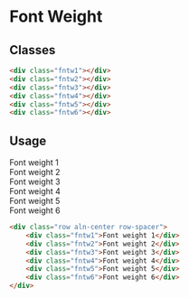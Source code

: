 # Font Weight

## Classes
```html
<div class="fntw1"></div>
<div class="fntw2"></div>
<div class="fntw3"></div>
<div class="fntw4"></div>
<div class="fntw5"></div>
<div class="fntw6"></div>
```

## Usage
<div class="row aln-center row-spacer">
    <div class="fntw1">Font weight 1</div>
    <div class="fntw2">Font weight 2</div>
    <div class="fntw3">Font weight 3</div>
    <div class="fntw4">Font weight 4</div>
    <div class="fntw5">Font weight 5</div>
    <div class="fntw6">Font weight 6</div>
</div>

```html
<div class="row aln-center row-spacer">
    <div class="fntw1">Font weight 1</div>
    <div class="fntw2">Font weight 2</div>
    <div class="fntw3">Font weight 3</div>
    <div class="fntw4">Font weight 4</div>
    <div class="fntw5">Font weight 5</div>
    <div class="fntw6">Font weight 6</div>
</div>
```